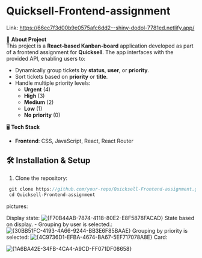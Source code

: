 # Quicksell-Frontend-assignment
Link:   https://66ec7f3d00b9e0575afc6dd2--shiny-dodol-7781ed.netlify.app/


📌 **About Project**  
This project is a **React-based Kanban-board** application developed as part of a frontend assignment for **Quicksell**. The app interfaces with the provided API, enabling users to:

- Dynamically group tickets by **status**, **user**, or **priority**.
- Sort tickets based on **priority** or **title**.
- Handle multiple priority levels:
  - **Urgent** (4)
  - **High** (3)
  - **Medium** (2)
  - **Low** (1)
  - **No priority** (0)

🖥️ **Tech Stack**

- **Frontend**: CSS, JavaScript, React, React Router

## 🛠️ Installation & Setup

1. Clone the repository:

  ```cpp
   git clone https://github.com/your-repo/Quicksell-Frontend-assignment.git
   cd Quicksell-Frontend-assignment
   ```
pictures:

Display state:
![{F70B44AB-7874-4118-80E2-E8F5878FACAD}](https://github.com/user-attachments/assets/150c2833-1464-4903-ad65-be72afb7e4ca)
State based on display. - Grouping by user is selected.:
![{30BB51FC-4193-4A66-9244-BB3E6F85BAAE}](https://github.com/user-attachments/assets/27c9b6c0-2b5b-49ea-a94b-40a77810274e)
Grouping by priority is selected:
![{4C9736D1-EFBA-4674-BA67-5EF717078A8E}](https://github.com/user-attachments/assets/5cdef8d5-1297-4be7-91a3-62812b80cc2c)
Card:

![{1A6BA42E-34FB-4CA4-A9CD-FF071DF08658}](https://github.com/user-attachments/assets/bd0e82c2-97af-4193-962c-a69c1368100d)
